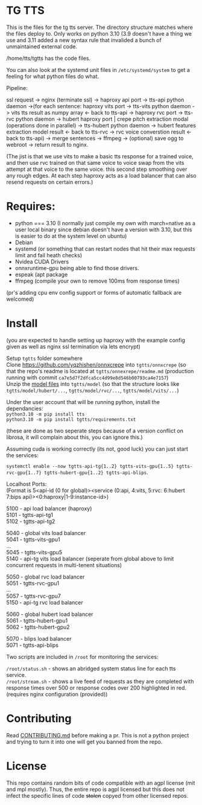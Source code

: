 # TG TTS

This is the files for the tg tts server. The directory structure matches where the files deploy to. Only works on python 3.10 (3.9 doesn't have a thing we use and 3.11 added a new syntax rule that invalided a bunch of unmaintained external code.

/home/tts/tgtts has the code files.

You can also look at the systemd unit files in `/etc/systemd/system` to get a feeling for what python files do what.

Pipeline:

ssl request -> nginx (terminate ssl) -> haproxy api port -> tts-api python daemon ->(for each sentence: haproxy vits port -> tts-vits python daemon -> vits tts result as numpy array <- back to tts-api -> haproxy rvc port -> tts-rvc python daemon -> hubert haproxy port | crepe pitch extraction modal (operations done in parallel) -> tts-hubert python daemon -> hubert features extraction model result <- back to tts-rvc -> rvc voice converstion result <- back to tts-api) -> merge sentences -> ffmpeg -> (optional) save ogg to webroot -> return result to nginx.

(The jist is that we use vits to make a basic tts response for a trained voice, and then use rvc trained on that same voice to voice swap from the vits attempt at that voice to the same voice. this second step smoothing over any rough edges. At each step haproxy acts as a load balancer that can also resend requests on certain errors.)


# Requires:

* python === 3.10 (I normally just compile my own with march=native as a user local binary since debian doesn't have a version with 3.10, but this is easier to do at the system level on ubuntu)
* Debian
* systemd (or something that can restart nodes that hit their max requests limit and fail heath checks)
* Nvidea CUDA Drivers
* onnxruntime-gpu being able to find those drivers.
* espeak (apt package
* ffmpeg (compile your own to remove 100ms from response times)

(pr's adding cpu env config support or forms of automatic fallback are welcomed)

# Install  
(you are expected to handle setting up haproxy with the example config given as well as nginx ssl termination via lets encrypt) 

Setup `tgtts` folder somewhere  
Clone https://github.com/yqzhishen/onnxcrepe into `tgtts/onnxcrepe` (so that the repo's readme is located at `tgtts/onnexrepe/readme.md` (production running with commit `ca7e5d7f2dfca5cc4d99e8d546b00793ca4e7157`)  
Unzip the [model files](https://tts.tgstation13.download/cache/models.tar.gz) into `tgtts/model` (so that the structure looks like `tgtts/model/hubert/...`, `tgtts/model/rvc/...`, `tgtts/model/vits/...`)  

Under the user account that will be running python, install the dependancies:  
`python3.10 -m pip install tts`  
`python3.10 -m pip install tgtts/requirements.txt`  

(these are done as two seperate steps because of a version conflict on librosa, it will complain about this, you can ignore this.)

Assuming cuda is working correctly (its not, good luck) you can just start the services:

`systemctl enable --now tgtts-api-tg{1..2} tgtts-vits-gpu{1..5} tgtts-rvc-gpu{1..7} tgtts-hubert-gpu{1..2} tgtts-api-blips`.

Localhost Ports:  
(Format is 5<api-id (0 for global)><service (0:api, 4:vits, 5:rvc: 6:hubert 7:bips api)><0:haproxy|1-9:instance-id>)

5100 - api load balancer (haproxy)  
5101 - tgtts-api-tg1  
5102 - tgtts-api-tg2  

5040 - global vits load balancer  
5041 - tgtts-vits-gpu1  
...  
5045 - tgtts-vits-gpu5  
5140 - api-tg vits load balancer (seperate from global above to limit concurrent requests in multi-tenent situations)  

5050 - global rvc load balancer  
5051 - tgtts-rvc-gpu1  
...  
5057 - tgtts-rvc-gpu7  
5150 - api-tg rvc load balancer  

5060 - global hubert load balancer  
5061 - tgtts-hubert-gpu1  
5062 - tgtts-hubert-gpu2  

5070 - blips load balancer  
5071 - tgtts-api-blips  

Two scripts are included in `/root` for monitoring the services:

`/root/status.sh` - shows an abridged system status line for each tts service.  
`/root/stream.sh` - shows a live feed of requests as they are completed with response times over 500 or response codes over 200 highlighted in red. (requires nginx configuration (provided))


# Contributing

Read [CONTRIBUTING.md](CONTRIBUTING.md) before making a pr. This is not a python project and trying to turn it into one will get you banned from the repo. 

# License

This repo contains random bits of code compatible with an agpl license (mit and mpl mostly). Thus, the entire repo is agpl licensed but this does not infect the specific lines of code ~~stolen~~ copyed from other licensed repos.